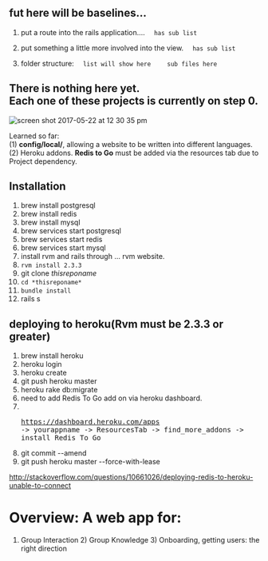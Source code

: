## fut here will be baselines...
1) put a route into the rails application.... 
```  has sub list```

2) put something a little more involved into the view.
```  has sub list```

1) folder structure:
```  list will show here```
```    sub files here```
## There is nothing here yet. <br>Each one of these projects is currently on step 0.

![screen shot 2017-05-22 at 12 30 35 pm](https://cloud.githubusercontent.com/assets/11463275/26319260/539a6d18-3eec-11e7-9c85-f9785f130ea0.png)






Learned so far: 
<br>(1) <b>config/local/</b>, allowing a website to be written into different languages.
<br>(2) Heroku addons. <b>Redis to Go</b> must be added via the resources tab due to Project dependency.

## Installation

1) brew install postgresql
2) brew install redis
3) brew install mysql
4) brew services start postgresql
5) brew services start redis
6) brew services start mysql
7) install rvm and rails through ... rvm website.
8) ```rvm install 2.3.3```
9) git clone *thisreponame*
10) ```cd *thisreponame*```
11) ```bundle install```
12) rails s

## deploying to heroku(Rvm must be 2.3.3 or greater)
1) brew install heroku
2) heroku login 
3) heroku create
4) git push heroku master
5) heroku rake db:migrate
6) need to add Redis To Go add on via heroku dashboard.
7) <br><pre>https://dashboard.heroku.com/apps -> yourappname -> ResourcesTab -> find_more_addons -> install Redis To Go</pre>
8) git commit --amend
9) git push heroku master --force-with-lease


http://stackoverflow.com/questions/10661026/deploying-redis-to-heroku-unable-to-connect

# Overview: A web app for: 
1) Group Interaction 2) Group Knowledge 3) Onboarding, getting users: the right direction
